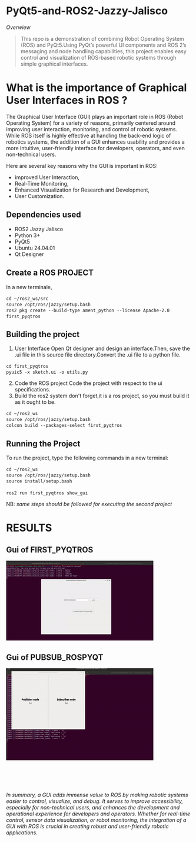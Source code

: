 # PyQt5-and-ROS2-Jazzy-Jalisco

*Overwiew*
> This repo is a demonstration of combining Robot Operating System (ROS) and PyQt5.Using PyQt’s powerful UI components and ROS 2’s messaging and node handling capabilities, this project enables easy control and visualization of ROS-based robotic systems through  simple graphical interfaces.

# What is the importance of Graphical User Interfaces in ROS ?
The Graphical User Interface (GUI) plays an important role in ROS (Robot Operating System) for a variety of reasons, primarily centered around improving user interaction, monitoring, and control of robotic systems. While ROS itself is highly effective at handling the back-end logic of robotics systems, the addition of a GUI enhances usability and provides a more intuitive, user-friendly interface for developers, operators, and even non-technical users.

Here are several key reasons why the GUI is important in ROS:
- improved User Interaction,
- Real-Time Monitoring,
- Enhanced Visualization for Research and Development,
- User Customization.

## Dependencies used 
- ROS2 Jazzy Jalisco 
- Python 3+
- PyQt5
- Ubuntu 24.04.01
- Qt Designer 
## Create a ROS PROJECT 
In a new terminale,
```
cd ~/ros2_ws/src
source /opt/ros/jazzy/setup.bash  
ros2 pkg create --build-type ament_python --license Apache-2.0 first_pyqtros
```
## Building the project 
1. User Interface 
Open Qt designer and design an interface.Then, save the .ui file in this source file directory.Convert the .ui file to a python file. 
```
cd first_pyqtros
pyuic5 -x sketch.ui -o utils.py
```
2. Code the ROS project
Code the project with respect to the ui specifications.
3. Build the ros2 system 
don't forget,it is a ros project, so you must build it as it ought to be.
```
cd ~/ros2_ws
source /opt/ros/jazzy/setup.bash  
colcon build --packages-select first_pyqtros

```
## Running the Project 
To run the project, type the following commands in a new terminal:
```
cd ~/ros2_ws
source /opt/ros/jazzy/setup.bash  
source install/setup.bash

ros2 run first_pyqtros show_gui
```
NB: *same steps should be followed for executing the second project*

# RESULTS

## Gui of FIRST_PYQTROS

![First_pyqtros_execution](ressources/pub_sub_node.gif)

## Gui of PUBSUB_ROSPYQT
![pubsub_rospyqt](ressources/digit.gif)

\
\
\
\
*In summary, a GUI adds immense value to ROS by making robotic systems easier to control, visualize, and debug. It serves to improve accessibility, especially for non-technical users, and enhances the development and operational experience for developers and operators. Whether for real-time control, sensor data visualization, or robot monitoring, the integration of a GUI with ROS is crucial in creating robust and user-friendly robotic applications.*
